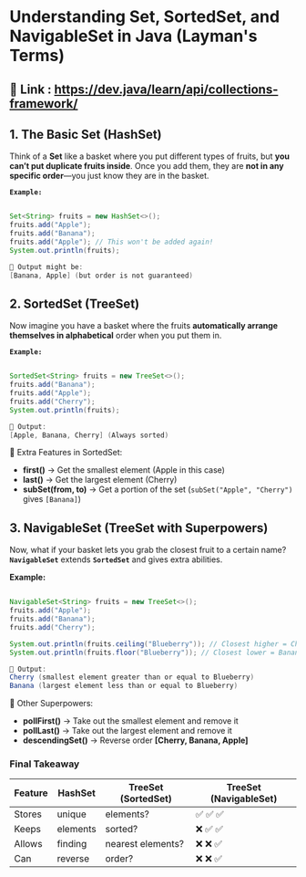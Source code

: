 # Understanding Set, SortedSet, and NavigableSet in Java (Layman's Terms)

## 🔹 Link : <https://dev.java/learn/api/collections-framework/>

## 1. The Basic Set (HashSet)

Think of a **Set** like a basket where you put different types of fruits, but **you can’t put duplicate fruits inside**. Once you add them, they are **not in any specific order**—you just know they are in the basket.

**`Example:`**

```java

Set<String> fruits = new HashSet<>();
fruits.add("Apple");
fruits.add("Banana");
fruits.add("Apple"); // This won't be added again!
System.out.println(fruits);
```

```java
🔹 Output might be:
[Banana, Apple] (but order is not guaranteed)
```

## 2. SortedSet (TreeSet)

Now imagine you have a basket where the fruits **automatically arrange themselves in alphabetical** order when you put them in.

**`Example:`**

```java

SortedSet<String> fruits = new TreeSet<>();
fruits.add("Banana");
fruits.add("Apple");
fruits.add("Cherry");
System.out.println(fruits);
```

```java
🔹 Output:
[Apple, Banana, Cherry] (Always sorted)
```

🔹 Extra Features in SortedSet:

- **first()** → Get the smallest element (Apple in this case)
- **last()** → Get the largest element (Cherry)
- **subSet(from, to)** → Get a portion of the set (`subSet("Apple", "Cherry")` gives `[Banana]`)

## 3. NavigableSet (TreeSet with Superpowers)

Now, what if your basket lets you grab the closest fruit to a certain name? **`NavigableSet`** extends **`SortedSet`** and gives extra abilities.

**Example:**

```java

NavigableSet<String> fruits = new TreeSet<>();
fruits.add("Apple");
fruits.add("Banana");
fruits.add("Cherry");

System.out.println(fruits.ceiling("Blueberry")); // Closest higher = Cherry
System.out.println(fruits.floor("Blueberry")); // Closest lower = Banana
```

```java
🔹 Output:
Cherry (smallest element greater than or equal to Blueberry)
Banana (largest element less than or equal to Blueberry)
```

🔹 Other Superpowers:

- **pollFirst()** → Take out the smallest element and remove it
- **pollLast()** → Take out the largest element and remove it
- **descendingSet()** → Reverse order **[Cherry, Banana, Apple]**

### Final Takeaway

| Feature | HashSet  | TreeSet (SortedSet) | TreeSet (NavigableSet) |
| ------- | -------- | ------------------- | ---------------------- |
| Stores  | unique   | elements?           | ✅ ✅ ✅               |
| Keeps   | elements | sorted?             | ❌ ✅ ✅               |
| Allows  | finding  | nearest elements?   | ❌ ❌ ✅               |
| Can     | reverse  | order?              | ❌ ❌ ✅               |
